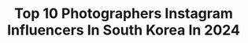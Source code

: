 ---
title: Top 10 Photographers Instagram Influencers In South Korea In 2024
description: >-
  Find top photographers Instagram influencers in South Korea in 2024. Most popular hashtags: #voyaged #fujifilm #thinkverylittle.
platform: Instagram
hits: 85
text_top: Analyze the top-rated Instagram profiles on inBeat.
text_bottom: Our search engine has 85 Instagram influencers like this in South Korea for you to pitch.
profiles:
  - username: "sangmi_an_"
    fullname: >-
      Sangmi An
    bio: >-
      Photographer
    location: "South Korea"
    followers: 17159
    engagement: 631
    commentsToLikes: 0.011811
    id: ck0u20tpiyi1k0i19rguv83rr
    verified: false
    hashtags: "#epikhigh"
  - username: "hbnam"
    fullname: >-
      Nam
    bio: >-
      photographer
    location: "South Korea"
    followers: 28760
    engagement: 202
    commentsToLikes: 0.009604
    id: ck5q54tsfrdxv0i117yflwmud
    verified: false
    hashtags: "#seoul, #repost, #la"
  - username: "w3rsip"
    fullname: >-
      이경호(Kyung-Ho Lee)🇰🇷
    bio: >-
      • Cinematographer || Photographer • Fine-art photography || Digital art || Collage Philippians 4:13
    location: "South Korea"
    followers: 70837
    engagement: 610
    commentsToLikes: 0.018776
    id: ck8tdgred38qs0j78bfywgfo7
    verified: false
    hashtags: "#cinegrams, #thecreativers, #bealpha, #35mm"
  - username: "by_malgm"
    fullname: >-
      🇰🇷MALGM [맑음]
    bio: >-
      🎞Film photographer. 아름다운 날들의 기록. . 📌Don't use all the pictures. If you use it without permission, I'll report it and block it. contact : DM📩
    location: "South Korea"
    followers: 87947
    engagement: 1138
    commentsToLikes: 0.009613
    id: ck8t1annnv1eb0j78v0erroro
    verified: false
    hashtags: "#leicaminiluxzoom, #fujicolorc200, #kodakgold200, #malgm"
  - username: "s.napdog"
    fullname: >-
      냅독
    bio: >-
      Photographer based in korea🇰🇷
    location: "South Korea"
    followers: 35238
    engagement: 950
    commentsToLikes: 0.010641
    id: ck0tufuu46z0e0i19iffwlvpo
    verified: false
    hashtags: ""
  - username: "bongresson"
    fullname: >-
      Bong Soo Kim
    bio: >-
      이 세상의 모든것을 찍습니다 [INTJ Photographer 📸] - “생각대로 살지 않으면, 사는대로 생각하게 된다.” - 📮촬영영역 : 인테리어, 건축, 웨딩, 음식, 행사 등 - 포트폴리오 & 문의👇
    location: "South Korea"
    followers: 23407
    engagement: 340
    commentsToLikes: 0.034095
    id: ck6uhio7a9cch0j71l541ulhb
    verified: false
    hashtags: "#singleton, #oyster, #artemide, #oystertempo"
  - username: "myeonghoseo"
    fullname: >-
      Myeongho Seo
    bio: >-
      Climber, Polar Safety Coordinator, UAV Engineer & Pilot, Photographer, Helicopter Gimbal Camera Operator, Photogrammetry Technician
    location: "South Korea"
    followers: 203162
    engagement: 228
    commentsToLikes: 0.007804
    id: ck5byzhsuq5i60i11b4mq1gd3
    verified: false
    hashtags: "#antarctica, #wildphotography, #animal, #ocean"
  - username: "gurum.soda"
    fullname: >-
      구름소다
    bio: >-
      female photographer 🌼 🇰🇷Seoul,Gangwon-do 촬영,협찬문의
    location: "South Korea"
    followers: 34558
    engagement: 193
    commentsToLikes: 0.009432
    id: ckaoxo7ite37e0i78a734xelb
    verified: false
    hashtags: "#koreagirl, #tokyo"
  - username: "_peppermint.b"
    fullname: >-
      낭만배군 Ι Travel Creator
    bio: >-
      Photographer Ι seoul 𝐈 𝐟𝐞𝐞𝐥 𝐡𝐚𝐩𝐩𝐲 𝐰𝐡𝐞𝐧 𝐈 𝐭𝐫𝐚𝐯𝐞𝐥✈️ Contact DM 💌 𝐝𝐮𝐦𝐞𝟎𝟎𝟎𝟎@𝐧𝐚𝐯𝐞𝐫.𝐜𝐨𝐦
    location: "South Korea"
    followers: 145300
    engagement: 132
    commentsToLikes: 0.010369
    id: ck14hquifbo8j0i19aeex74wv
    verified: false
    hashtags: "#visitseoul, #beautifuldestinations, #voyaged, #swimminghole"
  - username: "hyoooooni_"
    fullname: >-
      효니 HYONI ヒョニ 🩷
    bio: >-
      SEOUL & TOKYO 🇯🇵 #효니_도쿄놀이 - - 협업 및 문의: DM • F&B Director @minute.papillon.official • Trip Cafe food : Photographer
    location: "South Korea"
    followers: 36876
    engagement: 184
    commentsToLikes: 0.027898
    id: ck136eit363lp0i197q4qcme7
    verified: false
    hashtags: "#aufglet, #tokyo, #japan, #tokyofood"
---